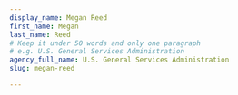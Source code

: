 ```yaml
---
display_name: Megan Reed
first_name: Megan
last_name: Reed
# Keep it under 50 words and only one paragraph
# e.g. U.S. General Services Administration
agency_full_name: U.S. General Services Administration
slug: megan-reed

---
```


